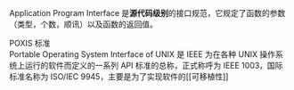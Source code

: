 Application Program Interface 是**源代码级别**的接口规范，它规定了函数的参数（类型，个数，顺讯）以及函数的返回值。  

POXIS 标准  
	Portable Operating System Interface of UNIX 是 IEEE 为在各种 UNIX 操作系统上运行的软件而定义的一系列 API 标准的总称，正式称呼为 IEEE 1003，国际标准名称为 ISO/IEC 9945，主要是为了实现软件的[[可移植性]]